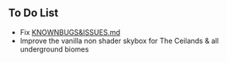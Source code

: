 ## To Do List
- Fix [KNOWNBUGS&ISSUES.md](KNOWNBUGS&ISSUES.md)
- Improve the vanilla non shader skybox for The Ceilands & all underground biomes